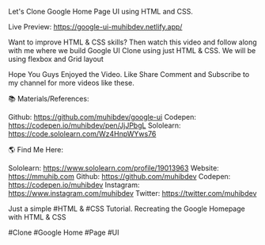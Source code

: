 Let's Clone Google Home Page UI using HTML and CSS.

Live Preview: https://google-ui-muhibdev.netlify.app/

Want to improve HTML & CSS skills? Then watch this video and follow along with me where we build Google UI Clone using just HTML & CSS. We will be using flexbox and Grid layout

Hope You Guys Enjoyed the Video. Like Share Comment and Subscribe to my channel for more videos like these.

📚 Materials/References:

Github: https://github.com/muhibdev/google-ui
Codepen: https://codepen.io/muhibdev/pen/JjJPbgL
Sololearn: https://code.sololearn.com/Wz4HnpWYws76


🌎 Find Me Here:

Sololearn:  https://www.sololearn.com/profile/19013963
Website:  https://mmuhib.com
Github: https://github.com/muhibdev
Codepen: https://codepen.io/muhibdev
Instagram:  https://www.instagram.com/muhibdev
Twitter:  https://twitter.com/muhibdev


Just a simple #HTML & #CSS Tutorial.
Recreating the Google Homepage with HTML & CSS


#Clone #Google Home #Page #UI
